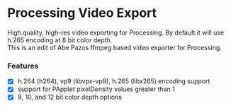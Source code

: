 # Processing Video Export
High quality, high-res video exporting for Processing.  By default it will use h.265 encoding at 8 bit color depth.  
This is an edit of Abe Pazos ffmpeg based video exporter for Processing.
### Features
- [x] h.264 (h264), vp9 (libvpx-vp9), h.265 (libx265) encoding support
- [x] support for PApplet pixelDensity values greater than 1
- [x] 8, 10, and 12 bit color depth options